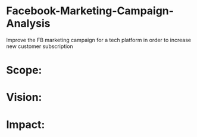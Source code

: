 # Facebook-Marketing-Campaign-Analysis
Improve the FB marketing campaign  for a tech platform in order to increase new customer subscription
# Scope:
# Vision:
# Impact:
